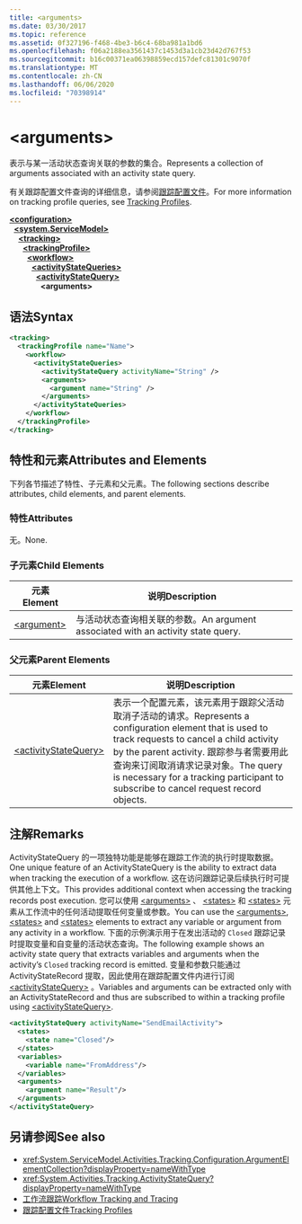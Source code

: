 ```yaml
---
title: <arguments>
ms.date: 03/30/2017
ms.topic: reference
ms.assetid: 0f327196-f468-4be3-b6c4-68ba981a1bd6
ms.openlocfilehash: f06a2188ea3561437c1453d3a1cb23d42d767f53
ms.sourcegitcommit: b16c00371ea06398859ecd157defc81301c9070f
ms.translationtype: MT
ms.contentlocale: zh-CN
ms.lasthandoff: 06/06/2020
ms.locfileid: "70398914"
---
```

# \<arguments>
<span data-ttu-id="6fda7-101">表示与某一活动状态查询关联的参数的集合。</span><span class="sxs-lookup"><span data-stu-id="6fda7-101">Represents a collection of arguments associated with an activity state query.</span></span>  
  
 <span data-ttu-id="6fda7-102">有关跟踪配置文件查询的详细信息，请参阅[跟踪配置文件](../../../windows-workflow-foundation/tracking-profiles.md)。</span><span class="sxs-lookup"><span data-stu-id="6fda7-102">For more information on tracking profile queries, see [Tracking Profiles](../../../windows-workflow-foundation/tracking-profiles.md).</span></span>  
  
[**\<configuration>**](../configuration-element.md)\
&nbsp;&nbsp;[**\<system.ServiceModel>**](system-servicemodel-of-workflow.md)\
&nbsp;&nbsp;&nbsp;&nbsp;[**\<tracking>**](tracking.md)\
&nbsp;&nbsp;&nbsp;&nbsp;&nbsp;&nbsp;[**\<trackingProfile>**](trackingprofile.md)\
&nbsp;&nbsp;&nbsp;&nbsp;&nbsp;&nbsp;&nbsp;&nbsp;[**\<workflow>**](workflow.md)\
&nbsp;&nbsp;&nbsp;&nbsp;&nbsp;&nbsp;&nbsp;&nbsp;&nbsp;&nbsp;[**\<activityStateQueries>**](activitystatequeries.md)\
&nbsp;&nbsp;&nbsp;&nbsp;&nbsp;&nbsp;&nbsp;&nbsp;&nbsp;&nbsp;&nbsp;&nbsp;[**\<activityStateQuery>**](activitystatequery.md)\
&nbsp;&nbsp;&nbsp;&nbsp;&nbsp;&nbsp;&nbsp;&nbsp;&nbsp;&nbsp;&nbsp;&nbsp;&nbsp;&nbsp;**\<arguments>**  
  
## <a name="syntax"></a><span data-ttu-id="6fda7-103">语法</span><span class="sxs-lookup"><span data-stu-id="6fda7-103">Syntax</span></span>  
  
```xml
<tracking>
  <trackingProfile name="Name">
    <workflow>
      <activityStateQueries>
        <activityStateQuery activityName="String" />
        <arguments>
          <argument name="String" />
        </arguments>
      </activityStateQueries>
    </workflow>
  </trackingProfile>
</tracking>  
```  
  
## <a name="attributes-and-elements"></a><span data-ttu-id="6fda7-104">特性和元素</span><span class="sxs-lookup"><span data-stu-id="6fda7-104">Attributes and Elements</span></span>  
 <span data-ttu-id="6fda7-105">下列各节描述了特性、子元素和父元素。</span><span class="sxs-lookup"><span data-stu-id="6fda7-105">The following sections describe attributes, child elements, and parent elements.</span></span>  
  
### <a name="attributes"></a><span data-ttu-id="6fda7-106">特性</span><span class="sxs-lookup"><span data-stu-id="6fda7-106">Attributes</span></span>  
 <span data-ttu-id="6fda7-107">无。</span><span class="sxs-lookup"><span data-stu-id="6fda7-107">None.</span></span>  
  
### <a name="child-elements"></a><span data-ttu-id="6fda7-108">子元素</span><span class="sxs-lookup"><span data-stu-id="6fda7-108">Child Elements</span></span>  
  
|<span data-ttu-id="6fda7-109">元素</span><span class="sxs-lookup"><span data-stu-id="6fda7-109">Element</span></span>|<span data-ttu-id="6fda7-110">说明</span><span class="sxs-lookup"><span data-stu-id="6fda7-110">Description</span></span>|  
|-------------|-----------------|  
|[\<argument>](argument.md)|<span data-ttu-id="6fda7-111">与活动状态查询相关联的参数。</span><span class="sxs-lookup"><span data-stu-id="6fda7-111">An argument associated with an activity state query.</span></span>|  
  
### <a name="parent-elements"></a><span data-ttu-id="6fda7-112">父元素</span><span class="sxs-lookup"><span data-stu-id="6fda7-112">Parent Elements</span></span>  
  
|<span data-ttu-id="6fda7-113">元素</span><span class="sxs-lookup"><span data-stu-id="6fda7-113">Element</span></span>|<span data-ttu-id="6fda7-114">说明</span><span class="sxs-lookup"><span data-stu-id="6fda7-114">Description</span></span>|  
|-------------|-----------------|  
|[\<activityStateQuery>](activitystatequery.md)|<span data-ttu-id="6fda7-115">表示一个配置元素，该元素用于跟踪父活动取消子活动的请求。</span><span class="sxs-lookup"><span data-stu-id="6fda7-115">Represents a configuration element that is used to track requests to cancel a child activity by the parent activity.</span></span> <span data-ttu-id="6fda7-116">跟踪参与者需要用此查询来订阅取消请求记录对象。</span><span class="sxs-lookup"><span data-stu-id="6fda7-116">The query is necessary for a tracking participant to subscribe to cancel request record objects.</span></span>|  
  
## <a name="remarks"></a><span data-ttu-id="6fda7-117">注解</span><span class="sxs-lookup"><span data-stu-id="6fda7-117">Remarks</span></span>  
 <span data-ttu-id="6fda7-118">ActivityStateQuery 的一项独特功能是能够在跟踪工作流的执行时提取数据。</span><span class="sxs-lookup"><span data-stu-id="6fda7-118">One unique feature of an ActivityStateQuery is the ability to extract data when tracking the execution of a workflow.</span></span> <span data-ttu-id="6fda7-119">这在访问跟踪记录后续执行时可提供其他上下文。</span><span class="sxs-lookup"><span data-stu-id="6fda7-119">This provides additional context when accessing the tracking records post execution.</span></span> <span data-ttu-id="6fda7-120">您可以使用 [\<arguments>](arguments.md) 、 [\<states>](states.md) 和 [\<states>](states.md) 元素从工作流中的任何活动提取任何变量或参数。</span><span class="sxs-lookup"><span data-stu-id="6fda7-120">You can use the [\<arguments>](arguments.md), [\<states>](states.md) and [\<states>](states.md) elements to extract any variable or argument from any activity in a workflow.</span></span> <span data-ttu-id="6fda7-121">下面的示例演示用于在发出活动的 `Closed` 跟踪记录时提取变量和自变量的活动状态查询。</span><span class="sxs-lookup"><span data-stu-id="6fda7-121">The following example shows an activity state query that extracts variables and arguments when the activity’s `Closed` tracking record is emitted.</span></span> <span data-ttu-id="6fda7-122">变量和参数只能通过 ActivityStateRecord 提取，因此使用在跟踪配置文件内进行订阅 [\<activityStateQuery>](activitystatequery.md) 。</span><span class="sxs-lookup"><span data-stu-id="6fda7-122">Variables and arguments can be extracted only with an ActivityStateRecord and thus are subscribed to within a tracking profile using [\<activityStateQuery>](activitystatequery.md).</span></span>  
  
```xml  
<activityStateQuery activityName="SendEmailActivity">  
  <states>  
    <state name="Closed"/>  
  </states>  
  <variables>  
    <variable name="FromAddress"/>  
  </variables>  
  <arguments>  
    <argument name="Result"/>  
  </arguments>  
</activityStateQuery>  
```  
  
## <a name="see-also"></a><span data-ttu-id="6fda7-123">另请参阅</span><span class="sxs-lookup"><span data-stu-id="6fda7-123">See also</span></span>

- <xref:System.ServiceModel.Activities.Tracking.Configuration.ArgumentElementCollection?displayProperty=nameWithType>
- <xref:System.Activities.Tracking.ActivityStateQuery?displayProperty=nameWithType>
- [<span data-ttu-id="6fda7-124">工作流跟踪</span><span class="sxs-lookup"><span data-stu-id="6fda7-124">Workflow Tracking and Tracing</span></span>](../../../windows-workflow-foundation/workflow-tracking-and-tracing.md)
- [<span data-ttu-id="6fda7-125">跟踪配置文件</span><span class="sxs-lookup"><span data-stu-id="6fda7-125">Tracking Profiles</span></span>](../../../windows-workflow-foundation/tracking-profiles.md)
